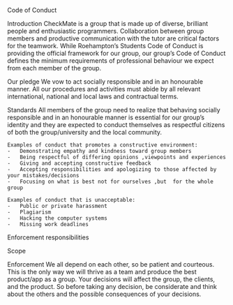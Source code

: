 Code of Conduct

Introduction
	CheckMate is a group that is made up of diverse, brilliant people and enthusiastic 
	programmers. Collaboration between group members and productive communication with the 
	tutor are critical factors for the teamwork. While Roehampton’s Students Code of Conduct 
	is providing the official framework for our group, our group’s Code of Conduct defines 
	the minimum requirements of professional behaviour we expect from each member of the group.

Our pledge
	We vow to act socially responsible and in an honourable manner. 
	All our procedures and activities must abide by all relevant international, national 
	and local laws and contractual terms.

Standards
 	All members of the group need to realize that behaving socially responsible and in
	an honourable manner is essential for our group’s identity and they are expected to conduct 
	themselves as respectful citizens of both the group/university and the local community.
	
	Examples of conduct that promotes a constructive environment:
	-	Demonstrating empathy and kindness toward group members
	-	Being respectful of differing opinions ,viewpoints and experiences
	-	Giving and accepting constructive feedback 
	-	Accepting responsibilities and apologizing to those affected by your mistakes/decisions
	-	Focusing on what is best not for ourselves ,but  for the whole group
	
	Examples of conduct that is unacceptable:
	-	Public or private harassment
	-	Plagiarism
	-	Hacking the computer systems
	-	Missing work deadlines
	
Enforcement responsibilities

Scope

Enforcement
	We all depend on each other, so be patient and courteous. This is the only way we will 
	thrive as a team and produce the best product/app as a group. Your decisions will affect the 
	group, the clients, and the product. So before taking any decision, be considerate and think 
	about the others and the possible consequences of your decisions.

